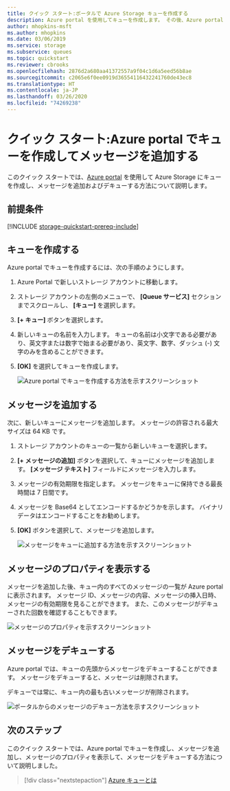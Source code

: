```yaml
---
title: クイック スタート:ポータルで Azure Storage キューを作成する
description: Azure portal を使用してキューを作成します。 その後、Azure portal を使用して、メッセージを追加し、メッセージのプロパティを表示し、メッセージをデキューします。
author: mhopkins-msft
ms.author: mhopkins
ms.date: 03/06/2019
ms.service: storage
ms.subservice: queues
ms.topic: quickstart
ms.reviewer: cbrooks
ms.openlocfilehash: 2876d2a680aa41372557a9f04c1d6a5eed56b8ae
ms.sourcegitcommit: c2065e6f0ee0919d36554116432241760de43ec8
ms.translationtype: HT
ms.contentlocale: ja-JP
ms.lasthandoff: 03/26/2020
ms.locfileid: "74269238"
---
```

# <a name="quickstart-create-a-queue-and-add-a-message-with-the-azure-portal"></a>クイック スタート:Azure portal でキューを作成してメッセージを追加する

このクイック スタートでは、[Azure portal](https://portal.azure.com/) を使用して Azure Storage にキューを作成し、メッセージを追加およびデキューする方法について説明します。

## <a name="prerequisites"></a>前提条件

[!INCLUDE [storage-quickstart-prereq-include](../../../includes/storage-quickstart-prereq-include.md)]

## <a name="create-a-queue"></a>キューを作成する

Azure portal でキューを作成するには、次の手順のようにします。

1. Azure Portal で新しいストレージ アカウントに移動します。
2. ストレージ アカウントの左側のメニューで、 **[Queue サービス]** セクションまでスクロールし、 **[キュー]** を選択します。
3. **[+ キュー]** ボタンを選択します。
4. 新しいキューの名前を入力します。 キューの名前は小文字である必要があり、英文字または数字で始まる必要があり、英文字、数字、ダッシュ (-) 文字のみを含めることができます。
6. **[OK]** を選択してキューを作成します。

    ![Azure portal でキューを作成する方法を示すスクリーンショット](media/storage-quickstart-queues-portal/create-queue.png)

## <a name="add-a-message"></a>メッセージを追加する

次に、新しいキューにメッセージを追加します。 メッセージの許容される最大サイズは 64 KB です。

1. ストレージ アカウントのキューの一覧から新しいキューを選択します。
1. **[+ メッセージの追加]** ボタンを選択して、キューにメッセージを追加します。 **[メッセージ テキスト]** フィールドにメッセージを入力します。 
1. メッセージの有効期限を指定します。 メッセージをキューに保持できる最長時間は 7 日間です。
1. メッセージを Base64 としてエンコードするかどうかを示します。 バイナリ データはエンコードすることをお勧めします。
1. **[OK]** ボタンを選択して、メッセージを追加します。

    ![メッセージをキューに追加する方法を示すスクリーンショット](media/storage-quickstart-queues-portal/add-message.png)

## <a name="view-message-properties"></a>メッセージのプロパティを表示する

メッセージを追加した後、キュー内のすべてのメッセージの一覧が Azure portal に表示されます。 メッセージ ID、メッセージの内容、メッセージの挿入日時、メッセージの有効期限を見ることができます。 また、このメッセージがデキューされた回数を確認することもできます。

![メッセージのプロパティを示すスクリーンショット](media/storage-quickstart-queues-portal/view-message-properties.png)

## <a name="dequeue-a-message"></a>メッセージをデキューする

Azure portal では、キューの先頭からメッセージをデキューすることができます。 メッセージをデキューすると、メッセージは削除されます。 

デキューでは常に、キュー内の最も古いメッセージが削除されます。 

![ポータルからのメッセージのデキュー方法を示すスクリーンショット](media/storage-quickstart-queues-portal/dequeue-message.png)

## <a name="next-steps"></a>次のステップ

このクイック スタートでは、Azure portal でキューを作成し、メッセージを追加し、メッセージのプロパティを表示して、メッセージをデキューする方法について説明しました。

> [!div class="nextstepaction"]
> [Azure キューとは](storage-queues-introduction.md)
